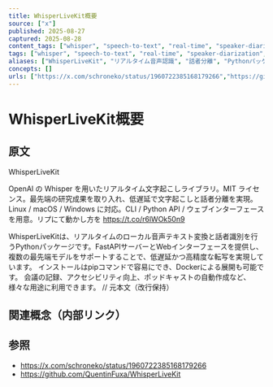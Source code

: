 ```yaml
---
title: WhisperLiveKit概要
source: ["x"]
published: 2025-08-27
captured: 2025-08-28
content_tags: ["whisper", "speech-to-text", "real-time", "speaker-diarization", "python", "fastapi"]
tags: ["whisper", "speech-to-text", "real-time", "speaker-diarization", "python", "fastapi"]
aliases: ["WhisperLiveKit", "リアルタイム音声認識", "話者分離", "Pythonパッケージ", "音声テキスト変換"]
concepts: []
urls: ["https://x.com/schroneko/status/1960722385168179266","https://github.com/QuentinFuxa/WhisperLiveKit"]
---
```


# WhisperLiveKit概要
## 原文
WhisperLiveKit

OpenAI の Whisper を用いたリアルタイム文字起こしライブラリ。MIT ライセンス。最先端の研究成果を取り入れ、低遅延で文字起こしと話者分離を実現。Linux / macOS / Windows に対応。CLI / Python API / ウェブインターフェースを用意。リプにて動かし方を
https://t.co/r6lWOk50n9

WhisperLiveKitは、リアルタイムのローカル音声テキスト変換と話者識別を行うPythonパッケージです。FastAPIサーバーとWebインターフェースを提供し、複数の最先端モデルをサポートすることで、低遅延かつ高精度な転写を実現しています。  インストールはpipコマンドで容易にでき、Dockerによる展開も可能です。 会議の記録、アクセシビリティ向上、ポッドキャストの自動作成など、様々な用途に利用できます。
                      // 元本文（改行保持）

## 関連概念（内部リンク）

## 参照
- https://x.com/schroneko/status/1960722385168179266
- https://github.com/QuentinFuxa/WhisperLiveKit
